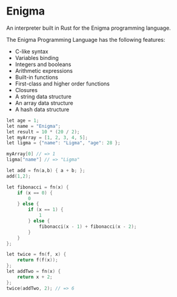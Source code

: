# Enigma

An interpreter built in Rust for the Enigma programming language.

The Enigma Programming Language has the following features:

* C-like syntax
* Variables binding
* Integers and booleans
* Arithmetic expressions
* Built-in functions
* First-class and higher order functions
* Closures
* A string data structure
* An array data structure
* A hash data structure

```C
let age = 1;
let name = "Enigma";
let result = 10 * (20 / 2);
let myArray = [1, 2, 3, 4, 5];
let ligma = {"name": "Ligma", "age": 28 };

myArray[0] // => 1
ligma["name"] // => "Ligma"

let add = fn(a,b) { a + b; };
add(1,2);

let fibonacci = fn(x) {
	if (x == 0) {
		0
	} else {
		if (x == 1) {
			1
		} else {
			fibonacci(x - 1) + fibonacci(x - 2);
		}
	}
};

let twice = fn(f, x) {
	return f(f(x));
};
let addTwo = fn(x) {
	return x + 2;
};
twice(addTwo, 2); // => 6
```